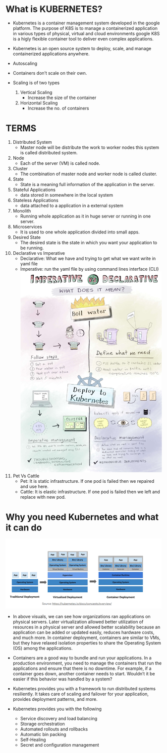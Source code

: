 # What is KUBERNETES?
* Kubernetes is a container management system developed in the google platform. The purpose of K8S is to manage a containerized application in various types of physical, virtual and cloud environments google K8S is a higly flexible container tool to deliver even complex applications.
* Kubernetes is an open source system to deploy, scale, and manage containerized applications anywhere.

* Autoscaling
* Containers don’t scale on their own.
* Scaling is of two types
    1. Vertical Scaling
        * Increase the size of the container
    2. Horizontal Scaling
        * Increase the no. of containers
# TERMS

1. Distributed System
    * Master node will be distribute the work to worker nodes this system is called distributed system.
2. Node
    * Each of the server (VM) is called node.
3. Cluster
    * The combination of master node and worker node is called cluster.
4. State
    * State is a meaning full information of the application in the server.
5. Stateful Applications
    * data stored in somewhere in the local system 
6. Stateless Applications
    * data attached to a application in a external system
7. Monolith
    * Running whole application as it in huge server or running in one server.
8. Microservices
    * It is used to one whole application divided into small apps.
9. Desired State
    * The desired state is the state in which you want your application to be running.
10. Declarative vs Imperative
    * Declarative: What we have and trying to get what we want write in yaml file
    * Imperative: run the yaml file by using command lines interface (CLI)
    ![preview](./k8s1.png)
11. Pet Vs Cattle
    * Pet: It is static infrastructure. If one pod is failed then we repaired and use here.
    * Cattle: It is elastic infrastructure. If one pod is failed then we left and replace with new pod.

# Why you need Kubernetes and what it can do
![preview](./k8s2.png)
* In above visuals, we can see how organizations ran applications on physical servers. Later virtualization allowed better utilization of resources in a physical server and allowed better scalability because an application can be added or updated easily, reduces hardware costs, and much more. In container deployment, containers are similar to VMs, but they have relaxed isolation properties to share the Operating System (OS) among the applications.

* Containers are a good way to bundle and run your applications. In a production environment, you need to manage the containers that run the applications and ensure that there is no downtime. For example, if a container goes down, another container needs to start. Wouldn’t it be easier if this behavior was handled by a system?

* Kubernetes provides you with a framework to run distributed systems resiliently. It takes care of scaling and failover for your application, provides deployment patterns, and more.
* Kubernetes provides you with the following 
    * Service discovery and load balancing
    * Storage orchestration
    * Automated rollouts and rollbacks
    * Automatic bin packing
    * Self-Healing
    * Secret and configuration management
